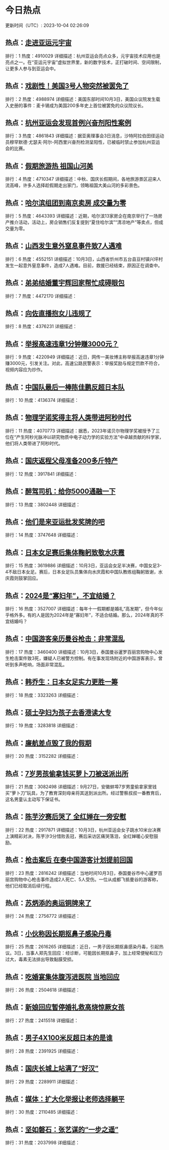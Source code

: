 # 今日热点

更新时间（UTC）: 2023-10-04 02:26:09

## 热点：[走进亚运元宇宙](https://cn.bing.com/search?q=走进亚运元宇宙)
排行：1
热度：4910029
详细描述：杭州亚运会亮点众多，元宇宙技术应用也是亮点之一。在“亚运元宇宙”虚拟世界里，新的数字技术，正打破时间、空间限制，让更多人参与到亚运会中。

## 热点：[戏剧性！美国3号人物突然被罢免了](https://cn.bing.com/search?q=戏剧性！美国3号人物突然被罢免了)
排行：2
热度：4988974
详细描述：美国东部时间10月3日，美国众议院发生载入史册的事件：麦卡锡成为美国200多年史上首位被罢免的众议院议长。

## 热点：[杭州亚运会发现首例兴奋剂阳性案例](https://cn.bing.com/search?q=杭州亚运会发现首例兴奋剂阳性案例)
排行：3
热度：4861843
详细描述：据亚奥理事会3日消息，沙特阿拉伯田径运动员穆罕默德·尤瑟夫·阿尔-阿西里兴奋剂检测呈阳性，已被临时禁止参加杭州亚运会的比赛。

## 热点：[假期旅游热 祖国山河美](https://cn.bing.com/search?q=假期旅游热祖国山河美)
排行：4
热度：4710347
详细描述：中秋、国庆长假期间，各地旅游景区迎来人流高峰，许多人选择趁假期走出家门，领略祖国大美山河的多彩景色。

## 热点：[哈尔滨组团到南京卖房 成交量为零](https://cn.bing.com/search?q=哈尔滨组团到南京卖房成交量为零)
排行：5
热度：4643393
详细描述：近期，哈尔滨13家房企在南京举行了一场房产推介活动，活动上，房企销售们反复提到“夏住哈尔滨”“清凉地产”等卖点，但成交量为零。

## 热点：[山西发生意外窒息事件致7人遇难](https://cn.bing.com/search?q=山西发生意外窒息事件致7人遇难)
排行：6
热度：4552151
详细描述：10月3日，山西省忻州市五台县豆村镇兴坪村发生一起意外窒息事件，造成7人遇难。目前，救援已经结束，原因正在调查中。

## 热点：[弟弟结婚董宇辉回家帮忙成碍眼包](https://cn.bing.com/search?q=弟弟结婚董宇辉回家帮忙成碍眼包)
排行：7
热度：4472170
详细描述：

## 热点：[向佐直播抱女儿违规了](https://cn.bing.com/search?q=向佐直播抱女儿违规了)
排行：8
热度：4376231
详细描述：

## 热点：[举报高速违章1分钟赚3000元？](https://cn.bing.com/search?q=举报高速违章1分钟赚3000元？)
排行：9
热度：4220949
详细描述：近日，网传一美妆博主称举报高速违章1分钟赚3000元，引发关注。对此，高速公路民警表示：举报奖励与规定罚款不符合，视频内容应为炒作。

## 热点：[中国队最后一棒陈佳鹏反超日本队](https://cn.bing.com/search?q=中国队最后一棒陈佳鹏反超日本队)
排行：10
热度：4136374
详细描述：

## 热点：[物理学诺奖得主将人类带进阿秒时代](https://cn.bing.com/search?q=物理学诺奖得主将人类带进阿秒时代)
排行：11
热度：4070773
详细描述：据悉，2023年诺贝尔物理学奖被授予了三位在“产生阿秒光脉冲以研究物质中电子动力学的实验方法”中卓越贡献的科学家，他们将人类带进了阿秒时代。

## 热点：[国庆返程父母准备200多斤特产](https://cn.bing.com/search?q=国庆返程父母准备200多斤特产)
排行：12
热度：3917841
详细描述：

## 热点：[醉驾司机：给你5000通融一下](https://cn.bing.com/search?q=醉驾司机：给你5000通融一下)
排行：13
热度：3802448
详细描述：

## 热点：[他们是来亚运批发奖牌的吧](https://cn.bing.com/search?q=他们是来亚运批发奖牌的吧)
排行：14
热度：3747648
详细描述：

## 热点：[日本女足赛后集体鞠躬致敬水庆霞](https://cn.bing.com/search?q=日本女足赛后集体鞠躬致敬水庆霞)
排行：15
热度：3619886
详细描述：10月3日，亚运会女足半决赛，中国女足3-4不敌日本女足。赛后，日本女足队员集体向水庆霞和中国队教练组鞠躬致谢，水庆霞则鼓掌回应。

## 热点：[2024是“寡妇年”，不宜结婚？](https://cn.bing.com/search?q=2024是“寡妇年”，不宜结婚？)
排行：16
热度：3527007
详细描述：每年十一假期都是婚礼“高发期”，但今年似乎格外多。有的人是因为2024年是“寡妇年”，不适合结婚。那么，2024年真的不宜结婚吗？

## 热点：[中国游客亲历曼谷枪击：非常混乱](https://cn.bing.com/search?q=中国游客亲历曼谷枪击：非常混乱)
排行：17
热度：3460400
详细描述：10月3日，泰国曼谷暹罗百丽宫购物中心发生枪击案件致3死，嫌疑人已被警方控制。有在事发现场附近的中国游客表示，曾听到多声枪响，场面非常混乱。

## 热点：[韩乔生：日本女足实力更胜一筹](https://cn.bing.com/search?q=韩乔生：日本女足实力更胜一筹)
排行：18
热度：3323263
详细描述：

## 热点：[硕士孕妇为孩子去香港读大专](https://cn.bing.com/search?q=硕士孕妇为孩子去香港读大专)
排行：19
热度：3283818
详细描述：

## 热点：[廉航差点毁了我的假期](https://cn.bing.com/search?q=廉航差点毁了我的假期)
排行：20
热度：3152282
详细描述：

## 热点：[7岁男孩偷拿钱买萝卜刀被送派出所](https://cn.bing.com/search?q=7岁男孩偷拿钱买萝卜刀被送派出所)
排行：21
热度：3082498
详细描述：9月27日，安徽蚌埠7岁男童偷拿家里钱买“萝卜刀”玩具，为了教育深刻母亲将其送到派出所。经过警察叔叔一番教育后，这名男童认主动写下保证书。

## 热点：[陈芋汐赛后哭了 全红婵在一旁安慰](https://cn.bing.com/search?q=陈芋汐赛后哭了全红婵在一旁安慰)
排行：22
热度：2917871
详细描述：10月3日，杭州亚运会女子跳水10米台决赛上演精彩对决，陈芋汐3分惜败丢冠，赛后采访区痛哭落泪，全红婵暖心安慰鼓励。

## 热点：[枪击案后 在泰中国游客计划提前回国](https://cn.bing.com/search?q=枪击案后在泰中国游客计划提前回国)
排行：23
热度：2816242
详细描述：当地时间10月3日，泰国曼谷市中心暹罗百丽宫购物中心枪击事件造成2人死亡、5人受伤。一位从成都飞抵曼谷的游客称，他们已经取消后续行程。

## 热点：[苏炳添的奥运铜牌来了](https://cn.bing.com/search?q=苏炳添的奥运铜牌来了)
排行：24
热度：2756772
详细描述：

## 热点：[小伙称因长期抠鼻子感染丹毒](https://cn.bing.com/search?q=小伙称因长期抠鼻子感染丹毒)
排行：25
热度：2616265
详细描述：近日，一男子因长期抠鼻感染丹毒，引起热议。3日，当事人郑先生回应：经诊断，可能因长期抠鼻子，加上经常便秘和压力过大，毒素无法排出导致黏膜受损。

## 热点：[吃婚宴集体腹泻进医院 当地回应](https://cn.bing.com/search?q=吃婚宴集体腹泻进医院当地回应)
排行：26
热度：2504618
详细描述：

## 热点：[新娘回应暂停婚礼救高烧惊厥女孩](https://cn.bing.com/search?q=新娘回应暂停婚礼救高烧惊厥女孩)
排行：27
热度：2415518
详细描述：

## 热点：[男子4X100米反超日本的是谁](https://cn.bing.com/search?q=男子4X100米反超日本的是谁)
排行：28
热度：2391925
详细描述：

## 热点：[国庆长城上站满了“好汉”](https://cn.bing.com/search?q=国庆长城上站满了“好汉”)
排行：29
热度：2289911
详细描述：

## 热点：[媒体：扩大化举报让老师选择躺平](https://cn.bing.com/search?q=媒体：扩大化举报让老师选择躺平)
排行：30
热度：2110485
详细描述：

## 热点：[坚如磐石：张艺谋的“一步之遥”](https://cn.bing.com/search?q=坚如磐石：张艺谋的“一步之遥”)
排行：31
热度：2037998
详细描述：

